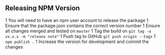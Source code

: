 ## Releasing NPM Version

1 You will need to have an npm user account to release the package
1 Ensure that the package.json contains the correct version number
1 Ensure all changes merged and tested on `master`
1 Tag the build on `git tag -a vx.x.x -m "release note"` 
1 Push tag to GitHub `git push origin --tags`
1 `npm publish .`
1 Increase the version for development and commit the changes
